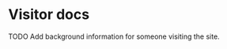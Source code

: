 <!--
SPDX-FileCopyrightText: LXCat team

SPDX-License-Identifier: AGPL-3.0-or-later
-->

# Visitor docs

TODO Add background information for someone visiting the site.
